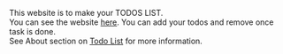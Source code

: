 This website is to make your TODOS LIST. <br />
You can see the website [here](https://i-sahajmistry.github.io/Todo-List/).
You can add your todos and remove once task is done. <br />
See About section on [Todo List](https://i-sahajmistry.github.io/Todo-List/) for more information.